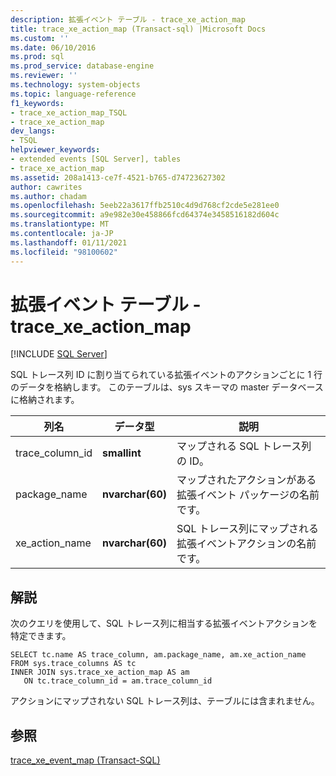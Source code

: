 ```yaml
---
description: 拡張イベント テーブル - trace_xe_action_map
title: trace_xe_action_map (Transact-sql) |Microsoft Docs
ms.custom: ''
ms.date: 06/10/2016
ms.prod: sql
ms.prod_service: database-engine
ms.reviewer: ''
ms.technology: system-objects
ms.topic: language-reference
f1_keywords:
- trace_xe_action_map_TSQL
- trace_xe_action_map
dev_langs:
- TSQL
helpviewer_keywords:
- extended events [SQL Server], tables
- trace_xe_action_map
ms.assetid: 208a1413-ce7f-4521-b765-d74723627302
author: cawrites
ms.author: chadam
ms.openlocfilehash: 5eeb22a3617ffb2510c4d9d768cf2cde5e281ee0
ms.sourcegitcommit: a9e982e30e458866fcd64374e3458516182d604c
ms.translationtype: MT
ms.contentlocale: ja-JP
ms.lasthandoff: 01/11/2021
ms.locfileid: "98100602"
---
```

# <a name="extended-events-tables---trace_xe_action_map"></a>拡張イベント テーブル - trace_xe_action_map
[!INCLUDE [SQL Server](../../includes/applies-to-version/sqlserver.md)]

  SQL トレース列 ID に割り当てられている拡張イベントのアクションごとに 1 行のデータを格納します。 このテーブルは、sys スキーマの master データベースに格納されます。  
  
  
|列名|データ型|説明|  
|-----------------|---------------|-----------------|  
|trace_column_id|**smallint**|マップされる SQL トレース列の ID。|  
|package_name|**nvarchar(60)**|マップされたアクションがある拡張イベント パッケージの名前です。|  
|xe_action_name|**nvarchar(60)**|SQL トレース列にマップされる拡張イベントアクションの名前です。|  
  
## <a name="remarks"></a>解説  
 次のクエリを使用して、SQL トレース列に相当する拡張イベントアクションを特定できます。  
  
```  
SELECT tc.name AS trace_column, am.package_name, am.xe_action_name  
FROM sys.trace_columns AS tc  
INNER JOIN sys.trace_xe_action_map AS am  
   ON tc.trace_column_id = am.trace_column_id  
```  
  
 アクションにマップされない SQL トレース列は、テーブルには含まれません。  
  
## <a name="see-also"></a>参照  
 [trace_xe_event_map &#40;Transact-SQL&#41;](../../relational-databases/system-tables/extended-events-tables-trace-xe-event-map.md)  
  
  
